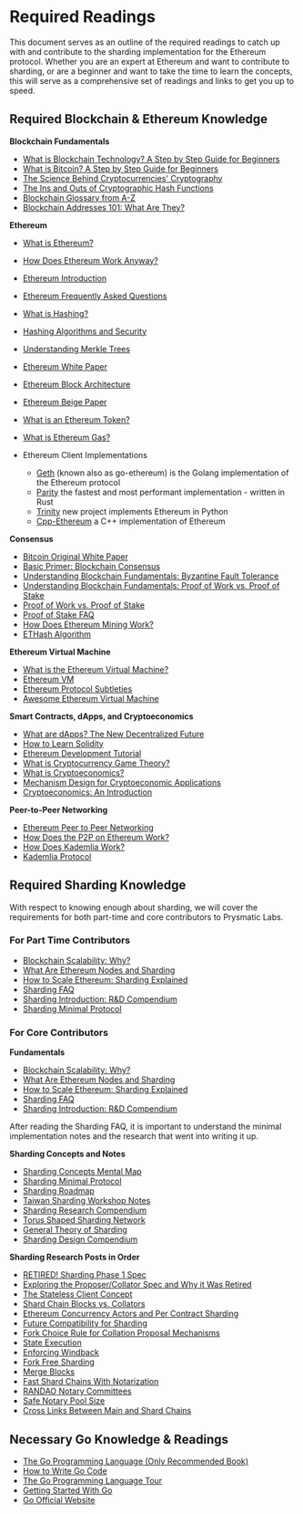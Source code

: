 # Required Readings

This document serves as an outline of the required readings to catch up with and contribute to the sharding implementation for the Ethereum protocol. Whether you are an expert at Ethereum and want to contribute to sharding, or are a beginner and want to take the time to learn the concepts, this will serve as a comprehensive set of readings and links to get you up to speed.

## Required Blockchain & Ethereum Knowledge

**Blockchain Fundamentals**

-   [What is Blockchain Technology? A Step by Step Guide for Beginners](https://blockgeeks.com/guides/what-is-blockchain-technology/)
-   [What is Bitcoin? A Step by Step Guide for Beginners](https://blockgeeks.com/guides/what-is-bitcoin/)
-   [The Science Behind Cryptocurrencies' Cryptography](https://blockgeeks.com/guides/cryptocurrencies-cryptography/)
-   [The Ins and Outs of Cryptographic Hash Functions](https://blockgeeks.com/guides/cryptographic-hash-functions/)
-   [Blockchain Glossary from A-Z](https://blockgeeks.com/guides/blockchain-glossary-from-a-z/)
-   [Blockchain Addresses 101: What Are They?](https://blockgeeks.com/guides/blockchain-address-101/)

**Ethereum**

-   [What is Ethereum?](http://ethdocs.org/en/latest/introduction/what-is-ethereum.html)
-   [How Does Ethereum Work Anyway?](https://medium.com/@preethikasireddy/how-does-ethereum-work-anyway-22d1df506369)
-   [Ethereum Introduction](https://github.com/ethereum/wiki/wiki/Ethereum-introduction)
-   [Ethereum Frequently Asked Questions](https://github.com/ethereum/wiki/wiki/FAQs)
-   [What is Hashing?](https://blockgeeks.com/guides/what-is-hashing/)
-   [Hashing Algorithms and Security](https://www.youtube.com/watch?v=b4b8ktEV4Bg)
-   [Understanding Merkle Trees](https://www.codeproject.com/Articles/1176140/Understanding-Merkle-Trees-Why-use-them-who-uses-t)
-   [Ethereum White Paper](https://github.com/ethereum/wiki/wiki/White-Paper)
-   [Ethereum Block Architecture](https://ethereum.stackexchange.com/questions/268/ethereum-block-architecture/6413#6413)
-   [Ethereum Beige Paper](https://github.com/chronaeon/beigepaper/blob/master/beigepaper.pdf)
-   [What is an Ethereum Token?](https://blockgeeks.com/guides/ethereum-token/)
-   [What is Ethereum Gas?](https://blockgeeks.com/guides/ethereum-gas-step-by-step-guide/)

-   Ethereum Client Implementations
    -   [Geth](https://github.com/ethereum/go-ethereum) (known also as go-ethereum) is the Golang implementation of the Ethereum protocol
    -   [Parity](https://github.com/paritytech/parity) the fastest and most performant implementation - written in Rust
    -   [Trinity](https://github.com/ethereum/py-evm/tree/master/trinity) new project implements Ethereum in Python
    -   [Cpp-Ethereum](https://github.com/ethereum/cpp-ethereum) a C++ implementation of Ethereum

**Consensus**

-   [Bitcoin Original White Paper](https://bitcoin.org/bitcoin.pdf)
-   [Basic Primer: Blockchain Consensus](https://blockgeeks.com/guides/blockchain-consensus/)
-   [Understanding Blockchain Fundamentals: Byzantine Fault Tolerance](https://medium.com/loom-network/understanding-blockchain-fundamentals-part-1-byzantine-fault-tolerance-245f46fe8419)
-   [Understanding Blockchain Fundamentals: Proof of Work vs. Proof of Stake](https://medium.com/loom-network/understanding-blockchain-fundamentals-part-2-proof-of-work-proof-of-stake-b6ae907c7edb)
-   [Proof of Work vs. Proof of Stake](https://blockgeeks.com/guides/proof-of-work-vs-proof-of-stake/)
-   [Proof of Stake FAQ](https://github.com/ethereum/wiki/wiki/Proof-of-Stake-FAQ)
-   [How Does Ethereum Mining Work?](https://www.coindesk.com/information/ethereum-mining-works/)
-   [ETHash Algorithm](https://github.com/ethereum/wiki/wiki/Ethash)

**Ethereum Virtual Machine**

-   [What is the Ethereum Virtual Machine?](https://themerkle.com/what-is-the-ethereum-virtual-machine/)
-   [Ethereum VM](https://medium.com/@jeff.ethereum/go-ethereums-jit-evm-27ef88277520)
-   [Ethereum Protocol Subtleties](https://github.com/ethereum/wiki/wiki/Subtleties)
-   [Awesome Ethereum Virtual Machine](https://github.com/ethereum/wiki/wiki/Ethereum-Virtual-Machine-(EVM)-Awesome-List)

**Smart Contracts, dApps, and Cryptoeconomics**

-   [What are dApps? The New Decentralized Future](https://blockgeeks.com/guides/dapps/)
-   [How to Learn Solidity](https://blockgeeks.com/guides/solidity/)
-   [Ethereum Development Tutorial](https://github.com/ethereum/wiki/wiki/Ethereum-Development-Tutorial)
-   [What is Cryptocurrency Game Theory?](https://blockgeeks.com/guides/cryptocurrency-game-theory/)
-   [What is Cryptoeconomics?](https://blockgeeks.com/guides/what-is-cryptoeconomics/)
-   [Mechanism Design for Cryptoeconomic Applications](https://medium.com/blockchannel/a-crash-course-in-mechanism-design-for-cryptoeconomic-applications-a9f06ab6a976)
-   [Cryptoeconomics: An Introduction](https://cryptoeconomics.study/)

**Peer-to-Peer Networking**

-   [Ethereum Peer to Peer Networking](https://github.com/ethereum/go-ethereum/wiki/Peer-to-Peer)
-   [How Does the P2P on Ethereum Work?](https://www.reddit.com/r/ethereum/comments/3918u0/how_does_the_p2p_network_on_ethereum_work/)
-   [How Does Kademlia Work?](http://gleamly.com/article/introduction-kademlia-dht-how-it-works)
-   [Kademlia Protocol](http://www.divms.uiowa.edu/~ghosh/kademlia.pdf)

## Required Sharding Knowledge

With respect to knowing enough about sharding, we will cover the requirements for both part-time and core contributors to Prysmatic Labs.

### For Part Time Contributors

-   [Blockchain Scalability: Why?](https://blockgeeks.com/guides/blockchain-scalability/)
-   [What Are Ethereum Nodes and Sharding](https://blockgeeks.com/guides/what-are-ethereum-nodes-and-sharding/)
-   [How to Scale Ethereum: Sharding Explained](https://medium.com/prysmatic-labs/how-to-scale-ethereum-sharding-explained-ba2e283b7fce)
-   [Sharding FAQ](https://github.com/ethereum/wiki/wiki/Sharding-FAQ)
-   [Sharding Introduction: R&D Compendium](https://github.com/ethereum/wiki/wiki/Sharding-introduction-R&D-compendium)
-   [Sharding Minimal Protocol](https://ethresear.ch/t/a-minimal-sharding-protocol-that-may-be-worthwhile-as-a-development-target-now/1650)

### For Core Contributors

**Fundamentals**

-   [Blockchain Scalability: Why?](https://blockgeeks.com/guides/blockchain-scalability/)
-   [What Are Ethereum Nodes and Sharding](https://blockgeeks.com/guides/what-are-ethereum-nodes-and-sharding/)
-   [How to Scale Ethereum: Sharding Explained](https://medium.com/prysmatic-labs/how-to-scale-ethereum-sharding-explained-ba2e283b7fce)
-   [Sharding FAQ](https://github.com/ethereum/wiki/wiki/Sharding-FAQ)
-   [Sharding Introduction: R&D Compendium](https://github.com/ethereum/wiki/wiki/Sharding-introduction-R&D-compendium)

After reading the Sharding FAQ, it is important to understand the minimal implementation notes and the research that went into writing it up.

**Sharding Concepts and Notes**

-   [Sharding Concepts Mental Map](https://www.mindomo.com/zh/mindmap/sharding-d7cf8b6dee714d01a77388cb5d9d2a01)
-   [Sharding Minimal Protocol](https://ethresear.ch/t/a-minimal-sharding-protocol-that-may-be-worthwhile-as-a-development-target-now/1650)
-   [Sharding Roadmap](https://github.com/ethereum/wiki/wiki/Sharding-roadmap)
-   [Taiwan Sharding Workshop Notes](https://hackmd.io/s/HJ_BbgCFz#%E2%9F%A0-General-Introduction)
-   [Sharding Research Compendium](http://notes.ethereum.org/s/BJc_eGVFM)
-   [Torus Shaped Sharding Network](https://ethresear.ch/t/torus-shaped-sharding-network/1720/8)
-   [General Theory of Sharding](https://ethresear.ch/t/a-general-theory-of-what-quadratically-sharded-validation-is/1730/10)
-   [Sharding Design Compendium](https://ethresear.ch/t/sharding-designs-compendium/1888/25)

**Sharding Research Posts in Order**

-   [RETIRED! Sharding Phase 1 Spec](https://ethresear.ch/t/sharding-phase-1-spec-retired/1407/92)
-   [Exploring the Proposer/Collator Spec and Why it Was Retired](https://ethresear.ch/t/exploring-the-proposer-collator-split/1632/24)
-   [The Stateless Client Concept](https://ethresear.ch/t/the-stateless-client-concept/172/4)
-   [Shard Chain Blocks vs. Collators](https://ethresear.ch/t/shard-chain-blocks-vs-collators/429)
-   [Ethereum Concurrency Actors and Per Contract Sharding](https://ethresear.ch/t/ethereum-concurrency-actors-and-per-contract-sharding/375)
-   [Future Compatibility for Sharding](https://ethresear.ch/t/future-compatibility-for-sharding/386)
-   [Fork Choice Rule for Collation Proposal Mechanisms](https://ethresear.ch/t/fork-choice-rule-for-collation-proposal-mechanisms/922/8)
-   [State Execution](https://ethresear.ch/t/state-execution-scalability-and-cost-under-dos-attacks/1048)
-   [Enforcing Windback](https://ethresear.ch/t/enforcing-windback-validity-and-availability-and-a-proof-of-custody/949/5)
-   [Fork Free Sharding](https://ethresear.ch/t/fork-free-sharding/1058/12)
-   [Merge Blocks](https://ethresear.ch/t/merge-blocks-and-synchronous-cross-shard-state-execution/1240/4)
-   [Fast Shard Chains With Notarization](https://ethresear.ch/t/as-fast-as-possible-shard-chains-with-notarization/1806/2)
-   [RANDAO Notary Committees](https://ethresear.ch/t/fork-free-randao/1835/3)
-   [Safe Notary Pool Size](https://ethresear.ch/t/safe-notary-pool-size/1728/3)
-   [Cross Links Between Main and Shard Chains](https://ethresear.ch/t/cross-links-between-main-chain-and-shards/1860/2)

## Necessary Go Knowledge & Readings

-   [The Go Programming Language (Only Recommended Book)](https://www.amazon.com/Programming-Language-Addison-Wesley-Professional-Computing/dp/0134190440)
-   [How to Write Go Code](http://golang.org/doc/code.html)
-   [The Go Programming Language Tour](http://tour.golang.org/)
-   [Getting Started With Go](http://www.youtube.com/watch?v=2KmHtgtEZ1s)
-   [Go Official Website](https://golang.org/)
